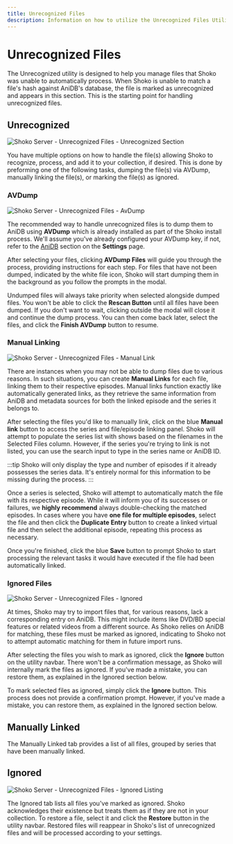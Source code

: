 ```yaml
---
title: Unrecognized Files
description: Information on how to utilize the Unrecognized Files Utility in Shoko's Web UI via AVDump, manual linking or ignoring.
---
```


# Unrecognized Files

The Unrecognized utility is designed to help you manage files that Shoko was unable to automatically process. When
Shoko is unable to match a file's hash against AniDB's database, the file is marked as unrecognized and appears in
this section. This is the starting point for handling unrecognized files.

## Unrecognized

![Shoko Server - Unrecognized Files - Unrecognized Section](/images/shoko-server/shoko-server-unrecognized-files-unrecognized.jpg)

You have multiple options on how to handle the file(s) allowing Shoko to recognize, process, and add it to
your collection, if desired. This is done by preforming one of the following tasks, dumping the file(s) via
AVDump, manually linking the file(s), or marking the file(s) as ignored.

### AVDump

![Shoko Server - Unrecognized Files - AvDump](/images/shoko-server/shoko-server-unrecognized-files-avdump.jpg)

The recommended way to handle unrecognized files is to dump them to AniDB using **AVDump** which is already
installed as part of the Shoko install process. We'll assume you've already configured your AVDump key, if not,
refer to the [AniDB](/shoko-server/settings/#anidb) section on the **Settings** page.

After selecting your files, clicking **AVDump Files** will guide you through the process, providing instructions for
each step. For files that have not been dumped, indicated by the white file icon, Shoko will start dumping them in
the background as you follow the prompts in the modal.

Undumped files will always take priority when selected alongside dumped files. You won't be able to click
the **Rescan Button** until all files have been dumped. If you don't want to wait, clicking outside the modal
will close it and continue the dump process. You can then come back later, select the files, and click the
**Finish AVDump** button to resume.

### Manual Linking

![Shoko Server - Unrecognized Files - Manual Link](/images/shoko-server/shoko-server-unrecognized-files-manual-link-01.jpg)

There are instances when you may not be able to dump files due to various reasons. In such situations, you can
create **Manual Links** for each file, linking them to their respective episodes. Manual links function exactly like
automatically generated links, as they retrieve the same information from AniDB and metadata sources for both
the linked episode and the series it belongs to.

After selecting the files you'd like to manually link, click on the blue **Manual link** button to access the series
and file/episode linking panel. Shoko will attempt to populate the series list with shows based on the filenames in
the Selected Files column. However, if the series you're trying to link is not listed, you can use the search input
to type in the series name or AniDB ID.

:::tip
Shoko will only display the type and number of episodes if it already possesses the series data. It's entirely normal
for this information to be missing during the process.
:::

Once a series is selected, Shoko will attempt to automatically match the file with its respective episode.
While it will inform you of its successes or failures, we **highly recommend** always double-checking the matched
episodes. In cases where you have **one file for multiple episodes**, select the file and then click the **Duplicate
Entry** button to create a linked virtual file and then select the additional episode, repeating this process as
necessary.

Once you're finished, click the blue **Save** button to prompt Shoko to start processing the relevant tasks it would
have executed if the file had been automatically linked.

### Ignored Files

![Shoko Server - Unrecognized Files - Ignored](/images/shoko-server/shoko-server-unrecognized-files-ignored.jpg)

At times, Shoko may try to import files that, for various reasons, lack a corresponding entry on AniDB. This might
include items like DVD/BD special features or related videos from a different source. As Shoko relies on AniDB for
matching, these files must be marked as ignored, indicating to Shoko not to attempt automatic matching for them in
future import runs.

After selecting the files you wish to mark as ignored, click the **Ignore** button on the utility navbar. There
won't be a confirmation message, as Shoko will internally mark the files as ignored. If you've made a mistake,
you can restore them, as explained in the Ignored section below.

To mark selected files as ignored, simply click the **Ignore** button. This process does not provide a confirmation
prompt. However, if you've made a mistake, you can restore them, as explained in the Ignored section below.

## Manually Linked

The Manually Linked tab provides a list of all files, grouped by series that have been manually linked.

## Ignored

![Shoko Server - Unrecognized Files - Ignored Listing](/images/shoko-server/shoko-server-unrecognized-files-ignored-listing.jpg)

The Ignored tab lists all files you've marked as ignored. Shoko acknowledges their existence but treats them as if
they are not in your collection. To restore a file, select it and click the **Restore** button in the utility navbar.
Restored files will reappear in Shoko's list of unrecognized files and will be processed according to your settings.
